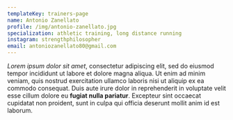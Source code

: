 ```yaml
---
templateKey: trainers-page
name: Antonio Zanellato
profile: /img/antonio-zanellato.jpg
specialization: athletic training, long distance running
instagram: strengthphilosopher
email: antoniozanellato80@gmail.com
---
```

_Lorem ipsum dolor sit amet_, consectetur adipiscing elit, sed do eiusmod
tempor incididunt ut labore et dolore magna aliqua. Ut enim ad minim veniam,
quis nostrud exercitation ullamco laboris nisi ut aliquip ex ea commodo
consequat. Duis aute irure dolor in reprehenderit in voluptate velit esse
cillum dolore eu **fugiat nulla pariatur**. Excepteur sint occaecat cupidatat
non proident, sunt in culpa qui officia deserunt mollit anim id est laborum.
